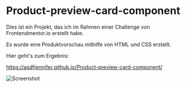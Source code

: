 # Product-preview-card-component

Dies ist ein Projekt, das ich im Rahmen einer Challenge von Frontendmentor.io erstellt habe.

Es wurde eine Produktvorschau mithilfe von HTML und CSS erstellt.

Hier geht's zum Ergebnis: 

https://asdfjennifer.github.io/Product-preview-card-component/


![Screenshot](https://user-images.githubusercontent.com/98667941/180604440-983838c9-6d5c-4d02-aa46-0b9b96999510.png)
